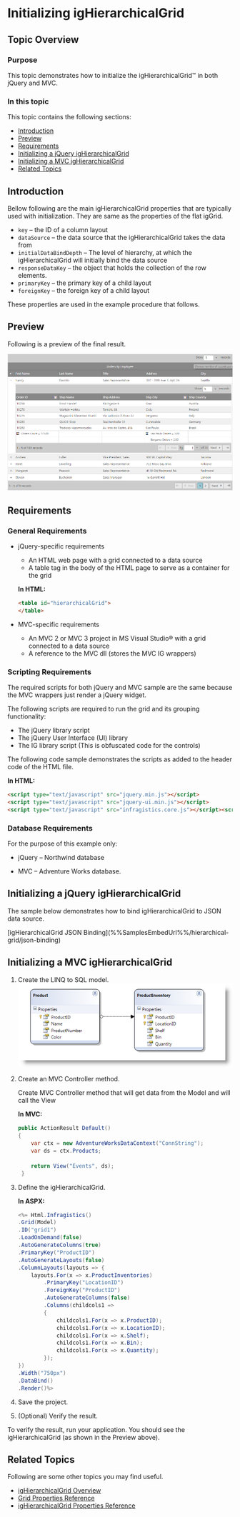 ﻿<!--
|metadata|
{
    "fileName": "ighierarchicalgrid-initializing",
    "controlName": "igHierarchicalGrid",
    "tags": ["Getting Started","Grids","How Do I"]
}
|metadata|
-->

# Initializing igHierarchicalGrid



## Topic Overview

### Purpose
This topic demonstrates how to initialize the igHierarchicalGrid™ in both jQuery and MVC.

### In this topic
This topic contains the following sections:

-   [Introduction](#introduction)
-   [Preview](#preview)
-   [Requirements](#requirements)
-   [Initializing a jQuery igHierarchicalGrid](#initializing-jquery)
-   [Initializing a MVC igHierarchicalGrid](#initializing-mvc)
-   [Related Topics](#related-topics)

## <a id="introduction"></a> Introduction
Bellow following are the main igHierarchicalGrid properties that are typically used with initialization. They are same as the properties of the flat igGrid.

-   `key` – the ID of a column layout
-   `dataSource` – the data source that the igHierarchicalGrid takes the data from
-   `initialDataBindDepth` – The level of hierarchy, at which the igHierarchicalGrid will initially bind the data source
-   `responseDataKey` – the object that holds the collection of the row elements.
-   `primaryKey` – the primary key of a child layout
-   `foreignKey` – the foreign key of a child layout

These properties are used in the example procedure that follows.

## <a id="preview"></a>Preview
Following is a preview of the final result.

![](images/igHierarchicalGrid_Initializing_01.png)

## <a id="requirements"></a>Requirements
### General Requirements 
-   jQuery-specific requirements

    -   An HTML web page with a grid connected to a data source
    -   A table tag in the body of the HTML page to serve as a container for the grid

    **In HTML:**

    ```html
    <table id="hierarchicalGrid">
    </table>
    ```

-   MVC-specific requirements
    -   An MVC 2 or MVC 3 project in MS Visual Studio® with a grid connected to a data source
    -   A reference to the MVC dll (stores the MVC IG wrappers)

### Scripting Requirements 
The required scripts for both jQuery and MVC sample are the same because the MVC wrappers just render a jQuery widget.

The following scripts are required to run the grid and its grouping functionality:

-   The jQuery library script
-   The jQuery User Interface (UI) library
-   The IG library script (This is obfuscated code for the controls)

The following code sample demonstrates the scripts as added to the header code of the HTML file.

**In HTML:**

```html
<script type="text/javascript" src="jquery.min.js"></script>
<script type="text/javascript" src="jquery-ui.min.js"></script>
<script type="text/javascript" src="infragistics.core.js"></script><script type="text/javascript" src="infragistics.lob.js"></script>
```

### Database Requirements 
For the purpose of this example only:

-   jQuery – Northwind database

-   MVC – Adventure Works database.

## <a id="initializing-jquery"></a>Initializing a jQuery igHierarchicalGrid 

The sample below demonstrates how to bind igHierarchicalGrid to JSON data source.

<div class="embed-sample">
   [igHierarchicalGrid JSON Binding](%%SamplesEmbedUrl%%/hierarchical-grid/json-binding)
</div>

## <a id="initializing-mvc"></a>Initializing a MVC igHierarchicalGrid 
1.  Create the LINQ to SQL model. ![](images/igHierarchicalGrid_Initializing_02.png)
2.  Create an MVC Controller method.

    Create MVC Controller method that will get data from the Model and will call the View

    **In MVC:**

    ```csharp
    public ActionResult Default()
    {
        var ctx = new AdventureWorksDataContext("ConnString");
        var ds = ctx.Products;

        return View("Events", ds);
     }
    ```

3.  Define the igHierarchicalGrid.

    **In ASPX:**

    ```csharp
    <%= Html.Infragistics()
    .Grid(Model)
    .ID("grid1")
    .LoadOnDemand(false)
    .AutoGenerateColumns(true)
    .PrimaryKey("ProductID")
    .AutoGenerateLayouts(false)
    .ColumnLayouts(layouts => {
        layouts.For(x => x.ProductInventories)
            .PrimaryKey("LocationID")
            .ForeignKey("ProductID")
            .AutoGenerateColumns(false)
            .Columns(childcols1 =>
            {
                childcols1.For(x => x.ProductID);
                childcols1.For(x => x.LocationID);
                childcols1.For(x => x.Shelf);
                childcols1.For(x => x.Bin);
                childcols1.For(x => x.Quantity);
            });
    })
    .Width("750px")
    .DataBind()
    .Render()%>
    ```
         

4.  Save the project.
5.  (Optional) Verify the result.

To verify the result, run your application. You should see the igHierarchicalGrid (as shown in the Preview above).

## <a id="related-topics"></a>Related Topics 
Following are some other topics you may find useful.

-   [igHierarchicalGrid Overview](igHierarchicalGrid-Overview.html)
-   [Grid Properties Reference](%%jQueryApiUrl%%/ui.igGrid#options)
-   [igHierarchicalGrid Properties Reference](%%jQueryApiUrl%%/ui.ighierarchicalgrid#options)
